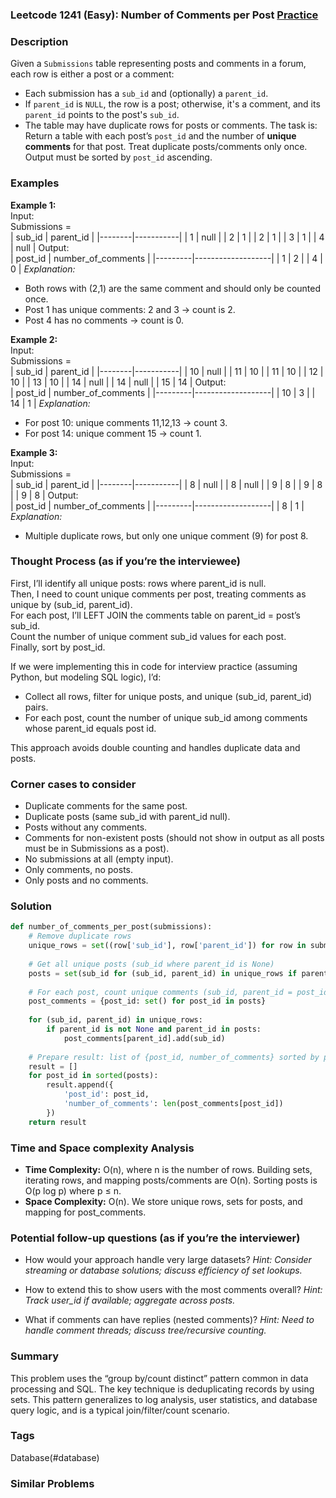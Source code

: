 ### Leetcode 1241 (Easy): Number of Comments per Post [Practice](https://leetcode.com/problems/number-of-comments-per-post)

### Description  
Given a `Submissions` table representing posts and comments in a forum, each row is either a post or a comment:
- Each submission has a `sub_id` and (optionally) a `parent_id`.
- If `parent_id` is `NULL`, the row is a post; otherwise, it's a comment, and its `parent_id` points to the post's `sub_id`.
- The table may have duplicate rows for posts or comments.
The task is: Return a table with each post’s `post_id` and the number of **unique comments** for that post. Treat duplicate posts/comments only once. Output must be sorted by `post_id` ascending.

### Examples  

**Example 1:**  
Input:  
Submissions =  
| sub_id | parent_id |
|--------|-----------|
| 1      | null      |
| 2      | 1         |
| 2      | 1         |
| 3      | 1         |
| 4      | null      |
Output:  
| post_id | number_of_comments |
|---------|-------------------|
| 1       | 2                 |
| 4       | 0                 |
*Explanation:*
- Both rows with (2,1) are the same comment and should only be counted once.  
- Post 1 has unique comments: 2 and 3 → count is 2.  
- Post 4 has no comments → count is 0.

**Example 2:**  
Input:  
Submissions =  
| sub_id | parent_id |
|--------|-----------|
| 10     | null      |
| 11     | 10        |
| 11     | 10        |
| 12     | 10        |
| 13     | 10        |
| 14     | null      |
| 14     | null      |
| 15     | 14        |
Output:  
| post_id | number_of_comments |
|---------|-------------------|
| 10      | 3                 |
| 14      | 1                 |
*Explanation:*
- For post 10: unique comments 11,12,13 → count 3.
- For post 14: unique comment 15 → count 1.

**Example 3:**  
Input:  
Submissions =  
| sub_id | parent_id |
|--------|-----------|
| 8      | null      |
| 8      | null      |
| 9      | 8         |
| 9      | 8         |
| 9      | 8         |
Output:  
| post_id | number_of_comments |
|---------|-------------------|
| 8       | 1                 |
*Explanation:*
- Multiple duplicate rows, but only one unique comment (9) for post 8.

### Thought Process (as if you’re the interviewee)  
First, I’ll identify all unique posts: rows where parent_id is null.  
Then, I need to count unique comments per post, treating comments as unique by (sub_id, parent_id).  
For each post, I’ll LEFT JOIN the comments table on parent_id = post’s sub_id.  
Count the number of unique comment sub_id values for each post.  
Finally, sort by post_id.

If we were implementing this in code for interview practice (assuming Python, but modeling SQL logic), I’d:
- Collect all rows, filter for unique posts, and unique (sub_id, parent_id) pairs.
- For each post, count the number of unique sub_id among comments whose parent_id equals post id.

This approach avoids double counting and handles duplicate data and posts.

### Corner cases to consider  
- Duplicate comments for the same post.
- Duplicate posts (same sub_id with parent_id null).
- Posts without any comments.
- Comments for non-existent posts (should not show in output as all posts must be in Submissions as a post).
- No submissions at all (empty input).
- Only comments, no posts.
- Only posts and no comments.

### Solution

```python
def number_of_comments_per_post(submissions):
    # Remove duplicate rows
    unique_rows = set((row['sub_id'], row['parent_id']) for row in submissions)
    
    # Get all unique posts (sub_id where parent_id is None)
    posts = set(sub_id for (sub_id, parent_id) in unique_rows if parent_id is None)
    
    # For each post, count unique comments (sub_id, parent_id = post_id)
    post_comments = {post_id: set() for post_id in posts}
    
    for (sub_id, parent_id) in unique_rows:
        if parent_id is not None and parent_id in posts:
            post_comments[parent_id].add(sub_id)
    
    # Prepare result: list of {post_id, number_of_comments} sorted by post_id
    result = []
    for post_id in sorted(posts):
        result.append({
            'post_id': post_id,
            'number_of_comments': len(post_comments[post_id])
        })
    return result
```

### Time and Space complexity Analysis  

- **Time Complexity:** O(n), where n is the number of rows. Building sets, iterating rows, and mapping posts/comments are O(n). Sorting posts is O(p log p) where p ≤ n.
- **Space Complexity:** O(n). We store unique rows, sets for posts, and mapping for post_comments.

### Potential follow-up questions (as if you’re the interviewer)  

- How would your approach handle very large datasets?
  *Hint: Consider streaming or database solutions; discuss efficiency of set lookups.*

- How to extend this to show users with the most comments overall?
  *Hint: Track user_id if available; aggregate across posts.*

- What if comments can have replies (nested comments)?
  *Hint: Need to handle comment threads; discuss tree/recursive counting.*

### Summary
This problem uses the “group by/count distinct” pattern common in data processing and SQL. The key technique is deduplicating records by using sets. This pattern generalizes to log analysis, user statistics, and database query logic, and is a typical join/filter/count scenario.

### Tags
Database(#database)

### Similar Problems
